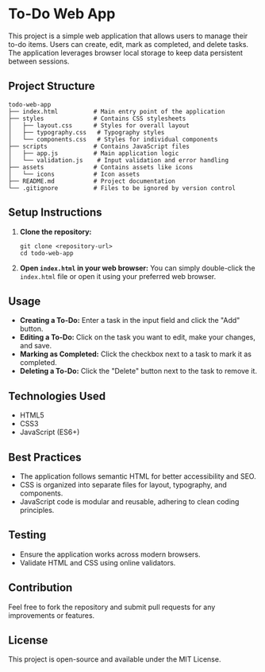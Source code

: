 # To-Do Web App

This project is a simple web application that allows users to manage their to-do items. Users can create, edit, mark as completed, and delete tasks. The application leverages browser local storage to keep data persistent between sessions.

## Project Structure

```
todo-web-app
├── index.html          # Main entry point of the application
├── styles              # Contains CSS stylesheets
│   ├── layout.css      # Styles for overall layout
│   ├── typography.css   # Typography styles
│   └── components.css   # Styles for individual components
├── scripts             # Contains JavaScript files
│   ├── app.js          # Main application logic
│   └── validation.js    # Input validation and error handling
├── assets              # Contains assets like icons
│   └── icons           # Icon assets
├── README.md           # Project documentation
└── .gitignore          # Files to be ignored by version control
```

## Setup Instructions

1. **Clone the repository:**
   ```
   git clone <repository-url>
   cd todo-web-app
   ```

2. **Open `index.html` in your web browser:**
   You can simply double-click the `index.html` file or open it using your preferred web browser.

## Usage

- **Creating a To-Do:** Enter a task in the input field and click the "Add" button.
- **Editing a To-Do:** Click on the task you want to edit, make your changes, and save.
- **Marking as Completed:** Click the checkbox next to a task to mark it as completed.
- **Deleting a To-Do:** Click the "Delete" button next to the task to remove it.

## Technologies Used

- HTML5
- CSS3
- JavaScript (ES6+)

## Best Practices

- The application follows semantic HTML for better accessibility and SEO.
- CSS is organized into separate files for layout, typography, and components.
- JavaScript code is modular and reusable, adhering to clean coding principles.

## Testing

- Ensure the application works across modern browsers.
- Validate HTML and CSS using online validators.

## Contribution

Feel free to fork the repository and submit pull requests for any improvements or features.

## License

This project is open-source and available under the MIT License.